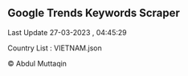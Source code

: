 

## Google Trends Keywords Scraper 
 
Last Update 27-03-2023 , 04:45:29

Country List :
VIETNAM.json



© Abdul Muttaqin 
